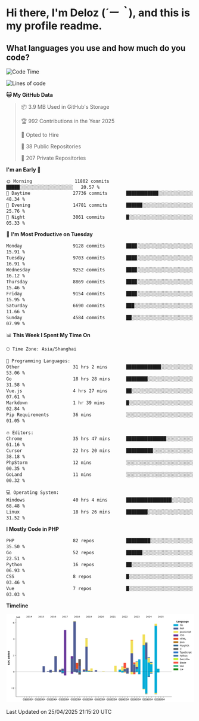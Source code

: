 # **Hi there, I'm Deloz (*´ー｀*), and this is my profile readme.**

## **What languages you use and how much do you code?**

<!--START_SECTION:waka-->
![Code Time](http://img.shields.io/badge/Code%20Time-6%2C235%20hrs%2056%20mins-blue)

![Lines of code](https://img.shields.io/badge/From%20Hello%20World%20I%27ve%20Written-52.6%20million%20lines%20of%20code-blue)

**🐱 My GitHub Data** 

> 📦 3.9 MB Used in GitHub's Storage 
 > 
> 🏆 992 Contributions in the Year 2025
 > 
> 💼 Opted to Hire
 > 
> 📜 38 Public Repositories 
 > 
> 🔑 207 Private Repositories 
 > 
**I'm an Early 🐤** 

```text
🌞 Morning                11802 commits       █████░░░░░░░░░░░░░░░░░░░░   20.57 % 
🌆 Daytime                27736 commits       ████████████░░░░░░░░░░░░░   48.34 % 
🌃 Evening                14781 commits       ██████░░░░░░░░░░░░░░░░░░░   25.76 % 
🌙 Night                  3061 commits        █░░░░░░░░░░░░░░░░░░░░░░░░   05.33 % 
```
📅 **I'm Most Productive on Tuesday** 

```text
Monday                   9128 commits        ████░░░░░░░░░░░░░░░░░░░░░   15.91 % 
Tuesday                  9703 commits        ████░░░░░░░░░░░░░░░░░░░░░   16.91 % 
Wednesday                9252 commits        ████░░░░░░░░░░░░░░░░░░░░░   16.12 % 
Thursday                 8869 commits        ████░░░░░░░░░░░░░░░░░░░░░   15.46 % 
Friday                   9154 commits        ████░░░░░░░░░░░░░░░░░░░░░   15.95 % 
Saturday                 6690 commits        ███░░░░░░░░░░░░░░░░░░░░░░   11.66 % 
Sunday                   4584 commits        ██░░░░░░░░░░░░░░░░░░░░░░░   07.99 % 
```


📊 **This Week I Spent My Time On** 

```text
🕑︎ Time Zone: Asia/Shanghai

💬 Programming Languages: 
Other                    31 hrs 2 mins       █████████████░░░░░░░░░░░░   53.06 % 
Go                       18 hrs 28 mins      ████████░░░░░░░░░░░░░░░░░   31.58 % 
Vue.js                   4 hrs 27 mins       ██░░░░░░░░░░░░░░░░░░░░░░░   07.61 % 
Markdown                 1 hr 39 mins        █░░░░░░░░░░░░░░░░░░░░░░░░   02.84 % 
Pip Requirements         36 mins             ░░░░░░░░░░░░░░░░░░░░░░░░░   01.05 % 

🔥 Editors: 
Chrome                   35 hrs 47 mins      ███████████████░░░░░░░░░░   61.16 % 
Cursor                   22 hrs 20 mins      ██████████░░░░░░░░░░░░░░░   38.18 % 
PhpStorm                 12 mins             ░░░░░░░░░░░░░░░░░░░░░░░░░   00.35 % 
GoLand                   11 mins             ░░░░░░░░░░░░░░░░░░░░░░░░░   00.32 % 

💻 Operating System: 
Windows                  40 hrs 4 mins       █████████████████░░░░░░░░   68.48 % 
Linux                    18 hrs 26 mins      ████████░░░░░░░░░░░░░░░░░   31.52 % 
```

**I Mostly Code in PHP** 

```text
PHP                      82 repos            █████████░░░░░░░░░░░░░░░░   35.50 % 
Go                       52 repos            ██████░░░░░░░░░░░░░░░░░░░   22.51 % 
Python                   16 repos            ██░░░░░░░░░░░░░░░░░░░░░░░   06.93 % 
CSS                      8 repos             █░░░░░░░░░░░░░░░░░░░░░░░░   03.46 % 
Vue                      7 repos             █░░░░░░░░░░░░░░░░░░░░░░░░   03.03 % 
```



**Timeline**

![Lines of Code chart](https://raw.githubusercontent.com/deloz/deloz/main/assets/bar_graph.png)


 Last Updated on 25/04/2025 21:15:20 UTC
<!--END_SECTION:waka-->
